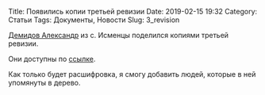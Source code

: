 Title: Появились копии третьей ревизии
Date: 2019-02-15 19:32
Category: Статьи
Tags: Документы, Новости
Slug: 3_revision

[Демидов Александр](https://vk.com/id242433698) из с. Исменцы поделился копиями третьей ревизии.

Они доступны по [ссылке]({static}/pdfs/3_revision_1762.pdf).

Как только будет расшифровка, я смогу добавить людей, которые в ней упомянуты в дерево.
